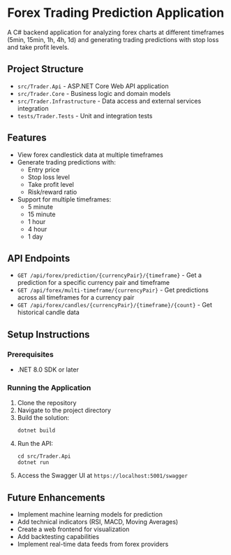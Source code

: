 # Forex Trading Prediction Application

A C# backend application for analyzing forex charts at different timeframes (5min, 15min, 1h, 4h, 1d) and generating trading predictions with stop loss and take profit levels.

## Project Structure

- `src/Trader.Api` - ASP.NET Core Web API application
- `src/Trader.Core` - Business logic and domain models
- `src/Trader.Infrastructure` - Data access and external services integration
- `tests/Trader.Tests` - Unit and integration tests

## Features

- View forex candlestick data at multiple timeframes
- Generate trading predictions with:
  - Entry price
  - Stop loss level
  - Take profit level
  - Risk/reward ratio
- Support for multiple timeframes:
  - 5 minute
  - 15 minute
  - 1 hour
  - 4 hour
  - 1 day

## API Endpoints

- `GET /api/forex/prediction/{currencyPair}/{timeframe}` - Get a prediction for a specific currency pair and timeframe
- `GET /api/forex/multi-timeframe/{currencyPair}` - Get predictions across all timeframes for a currency pair
- `GET /api/forex/candles/{currencyPair}/{timeframe}/{count}` - Get historical candle data

## Setup Instructions

### Prerequisites

- .NET 8.0 SDK or later

### Running the Application

1. Clone the repository
2. Navigate to the project directory
3. Build the solution:
   ```
   dotnet build
   ```
4. Run the API:
   ```
   cd src/Trader.Api
   dotnet run
   ```
5. Access the Swagger UI at `https://localhost:5001/swagger`

## Future Enhancements

- Implement machine learning models for prediction
- Add technical indicators (RSI, MACD, Moving Averages)
- Create a web frontend for visualization
- Add backtesting capabilities
- Implement real-time data feeds from forex providers